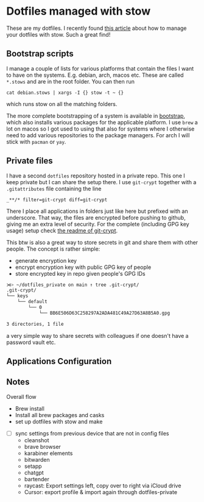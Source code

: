 # Dotfiles managed with stow

These are my dotfiles. I recently found [this
article](https://brandon.invergo.net/news/2012-05-26-using-gnu-stow-to-manage-your-dotfiles.html)
about how to manage your dotfiles with stow. Such a great find!

## Bootstrap scripts

I manage a couple of lists for various platforms that contain the files I want to have on the systems. E.g. debian, arch, macos etc. 
These are called `*.stows` and are in the root folder. You can then run

```
cat debian.stows | xargs -I {} stow -t ~ {}
```

which runs stow on all the matching folders. 

The more complete bootstrapping of a system is available in
[bootstrap](personal_scripts/.scripts/bootstrap), which also installs various packages
for the applicable platform. I use `brew` a lot on macos so I got used to using that also
for systems where I otherwise need to add various repositories to the package managers.
For arch I will stick with `pacman` or `yay`. 


## Private files

I have a second `dotfiles` repository hosted in a private repo. This one I keep private but I can share the setup there. I use `git-crypt` together with a `.gitattributes` file containing the line

```
_**/* filter=git-crypt diff=git-crypt
```

There I place all applications in folders just like here but prefixed with an underscore.
That way, the files are encrypted before pushing to github, giving me an extra level of
security. For the complete (including GPG key usage) setup check [the readme of
git-crypt](https://github.com/AGWA/git-crypt).

This btw is also a great way to store secrets in git and share them with other people. The concept is rather simple:

- generate encryption key
- encrypt encryption key with public GPG key of people
- store encrypted key in repo given people's GPG IDs

```bash
⋊> ~/dotfiles_private on main ↑ tree .git-crypt/
.git-crypt/
└── keys
    └── default
        └── 0
            └── BB6E506D63C258297A2ADA481C49A27D63A8B5A0.gpg

3 directories, 1 file
```
a very simple way to share secrets with colleagues if one doesn't have a password vault etc. 

## Applications Configuration

## Notes

Overall flow
- Brew install
- Install all brew packages and casks
- set up dotfiles with stow and make
- [ ] sync settings from previous device that are not in config files
    - cleanshot
    - brave browser
    - karabiner elements
    - bitwarden
    - setapp
    - chatgpt
    - bartender
    - raycast: Export settings left, copy over to right via iCloud drive 
    - Cursor: export profile & import again through dotfiles-private
